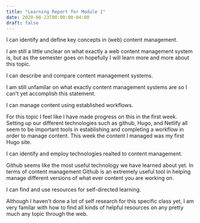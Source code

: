 ```yaml
---
title: "Learning Report for Module 1"
date: 2020-08-23T00:00:00-04:00
draft: false
---
```


I can identify and define key concepts in (web) content management.

I am still a little unclear on what exactly a web content management system is, but as the semester goes on hopefully I will learn more and more about this topic.

I can describe and compare content management systems.

I am still unfamilar on what exactly content management systems are so I can't yet accomplish this statement.

I can manage content using established workflows.

For this topic I feel like I have made progress on this in the first week. Setting up our different technologies such as github, Hugo, and Netlify all seem to be important tools in establishing and completing a workflow in order to manage content. This week the content I managed was my first Hugo site.

I can identify and employ technologies realted to content management. 

Github seems like the most useful technology we have learned about yet. In terms of content management Github is an extremely useful tool in helping manage different versions of what ever content you are working on.

I can find and use resources for self-directed learning.

Although I haven't done a lot of self research for this specific class yet, I am very familar with how to find all kinds of helpful resources on any pretty much any topic through the web.
